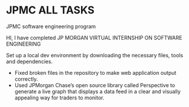 # JPMC ALL TASKS
 JPMC software engineering program

HI,
I have completed JP MORGAN VIRTUAL INTERNSHIP ON SOFTWARE ENGINEERING

Set up a local dev environment by downloading the necessary files, tools and
 dependencies.
 * Fixed broken files in the repository to make web application output
 correctly.
 * Used JPMorgan Chase’s open source library called Perspective to generate a
 live graph that displays a data feed in a clear and visually appealing way
 for traders to monitor.

